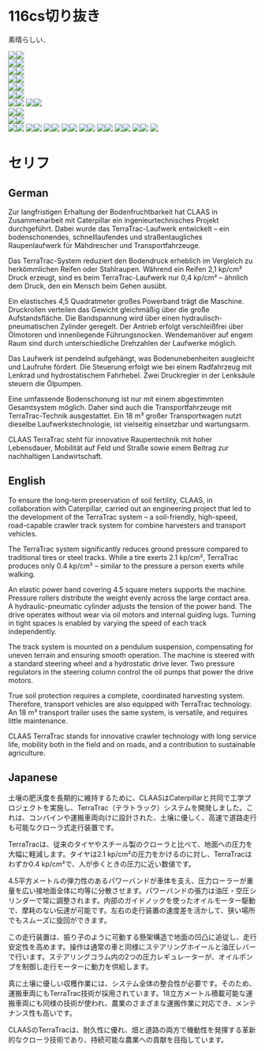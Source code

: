 # 116cs切り抜き

素晴らしい．

![](/img/116cs/no_0003.jpg)![](/img/116cs/no_0014.jpg)   
![](/img/116cs/no_0021.jpg)![](/img/116cs/no_0027.jpg)   
![](/img/116cs/no_0037.jpg)![](/img/116cs/no_0042.jpg)   
![](/img/116cs/no_0045.jpg)![](/img/116cs/no_0064.jpg)  
![](/img/116cs/no_0088.jpg)![](/img/116cs/no_0090.jpg)  
![](/img/116cs/no_0098.jpg)![](/img/116cs/no_0104.jpg)  
![](/img/116cs/no_0116.jpg)![](/img/116cs/no_0125.jpg)
![](/img/116cs/no_0133.jpg)![](/img/116cs/no_0144.jpg)  
![](/img/116cs/no_0159.jpg)![](/img/116cs/no_0161.jpg)  
![](/img/116cs/no_0166.jpg)![](/img/116cs/no_0175.jpg)  
![](/img/116cs/no_0179.jpg)![](/img/116cs/no_0220.jpg) 
![](/img/116cs/no_0238.jpg)![](/img/116cs/no_0242.jpg) 
![](/img/116cs/no_0253.jpg)![](/img/116cs/no_0258.jpg) 
![](/img/116cs/no_0259.jpg)![](/img/116cs/no_0262.jpg)
![](/img/116cs/no_0263.jpg)![](/img/116cs/no_0267.jpg)
![](/img/116cs/no_0269.jpg)![](/img/116cs/no_0270.jpg)
![](/img/116cs/no_0271.jpg)![](/img/116cs/no_0283.jpg)
![](/img/116cs/no_0289.jpg)![](/img/116cs/no_0294.jpg)
![](/img/116cs/no_0306.jpg)

# セリフ

## German
Zur langfristigen Erhaltung der Bodenfruchtbarkeit hat CLAAS in Zusammenarbeit mit Caterpillar ein ingenieurtechnisches Projekt durchgeführt. Dabei wurde das TerraTrac-Laufwerk entwickelt – ein bodenschonendes, schnelllaufendes und straßentaugliches Raupenlaufwerk für Mähdrescher und Transportfahrzeuge.

Das TerraTrac-System reduziert den Bodendruck erheblich im Vergleich zu herkömmlichen Reifen oder Stahlraupen. Während ein Reifen 2,1 kp/cm² Druck erzeugt, sind es beim TerraTrac-Laufwerk nur 0,4 kp/cm² – ähnlich dem Druck, den ein Mensch beim Gehen ausübt.

Ein elastisches 4,5 Quadratmeter großes Powerband trägt die Maschine. Druckrollen verteilen das Gewicht gleichmäßig über die große Aufstandsfläche. Die Bandspannung wird über einen hydraulisch-pneumatischen Zylinder geregelt. Der Antrieb erfolgt verschleißfrei über Ölmotoren und innenliegende Führungsnocken. Wendemanöver auf engem Raum sind durch unterschiedliche Drehzahlen der Laufwerke möglich.

Das Laufwerk ist pendelnd aufgehängt, was Bodenunebenheiten ausgleicht und Laufruhe fördert. Die Steuerung erfolgt wie bei einem Radfahrzeug mit Lenkrad und hydrostatischem Fahrhebel. Zwei Druckregler in der Lenksäule steuern die Ölpumpen.

Eine umfassende Bodenschonung ist nur mit einem abgestimmten Gesamtsystem möglich. Daher sind auch die Transportfahrzeuge mit TerraTrac-Technik ausgestattet. Ein 18 m³ großer Transportwagen nutzt dieselbe Laufwerkstechnologie, ist vielseitig einsetzbar und wartungsarm.

CLAAS TerraTrac steht für innovative Raupentechnik mit hoher Lebensdauer, Mobilität auf Feld und Straße sowie einem Beitrag zur nachhaltigen Landwirtschaft.

## English 
To ensure the long-term preservation of soil fertility, CLAAS, in collaboration with Caterpillar, carried out an engineering project that led to the development of the TerraTrac system – a soil-friendly, high-speed, road-capable crawler track system for combine harvesters and transport vehicles.

The TerraTrac system significantly reduces ground pressure compared to traditional tires or steel tracks. While a tire exerts 2.1 kp/cm², TerraTrac produces only 0.4 kp/cm² – similar to the pressure a person exerts while walking.

An elastic power band covering 4.5 square meters supports the machine. Pressure rollers distribute the weight evenly across the large contact area. A hydraulic-pneumatic cylinder adjusts the tension of the power band. The drive operates without wear via oil motors and internal guiding lugs. Turning in tight spaces is enabled by varying the speed of each track independently.

The track system is mounted on a pendulum suspension, compensating for uneven terrain and ensuring smooth operation. The machine is steered with a standard steering wheel and a hydrostatic drive lever. Two pressure regulators in the steering column control the oil pumps that power the drive motors.

True soil protection requires a complete, coordinated harvesting system. Therefore, transport vehicles are also equipped with TerraTrac technology. An 18 m³ transport trailer uses the same system, is versatile, and requires little maintenance.

CLAAS TerraTrac stands for innovative crawler technology with long service life, mobility both in the field and on roads, and a contribution to sustainable agriculture.

## Japanese

土壌の肥沃度を長期的に維持するために、CLAASはCaterpillarと共同で工学プロジェクトを実施し、TerraTrac（テラトラック）システムを開発しました。これは、コンバインや運搬車両向けに設計された、土壌に優しく、高速で道路走行も可能なクローラ式走行装置です。

TerraTracは、従来のタイヤやスチール製のクローラと比べて、地面への圧力を大幅に軽減します。タイヤは2.1 kp/cm²の圧力をかけるのに対し、TerraTracはわずか0.4 kp/cm²で、人が歩くときの圧力に近い数値です。

4.5平方メートルの弾力性のあるパワーバンドが車体を支え、圧力ローラーが重量を広い接地面全体に均等に分散させます。パワーバンドの張力は油圧・空圧シリンダーで常に調整されます。内部のガイドノックを使ったオイルモーター駆動で、摩耗のない伝達が可能です。左右の走行装置の速度差を活かして、狭い場所でもスムーズに旋回ができます。

この走行装置は、振り子のように可動する懸架構造で地面の凹凸に追従し、走行安定性を高めます。操作は通常の車と同様にステアリングホイールと油圧レバーで行います。ステアリングコラム内の2つの圧力レギュレーターが、オイルポンプを制御し走行モーターに動力を供給します。

真に土壌に優しい収穫作業には、システム全体の整合性が必要です。そのため、運搬車両にもTerraTrac技術が採用されています。18立方メートル積載可能な運搬車両にも同様の技術が使われ、農業のさまざまな運搬作業に対応でき、メンテナンス性も高いです。

CLAASのTerraTracは、耐久性に優れ、畑と道路の両方で機動性を発揮する革新的なクローラ技術であり、持続可能な農業への貢献を目指しています。
